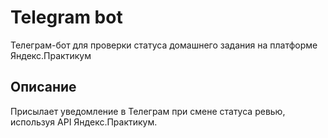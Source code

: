 # Telegram bot
Телеграм-бот для проверки статуса домашнего задания на платформе Яндекс.Практикум

## Описание
Присылает уведомление в Телеграм при смене статуса ревью, используя API Яндекс.Практикум.
